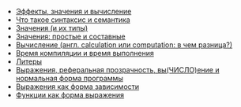 - [Эффекты, значения и вычисление](effects-values-calculation.md)
- [Что такое синтаксис и семантика](syntax.md)
- [Значения (и их типы)](values.md)
- [Значения: простые и составные](values-primitive-complex.md)
- [Вычисление (англ. calculation или computation: в чем разница?)](calculation-vs-computation.md)
- [Время компиляции и время выполнения](compilation-and-runtime.md)
- [Литеры](values-literal.md)
- [Выражения, реферальная прозрачность, вы(ЧИСЛО)ение и нормальная форма программы](expressions-eVALUEation.md)
- [Выражения как форма зависимости]()
- [Функции как форма выражения]()